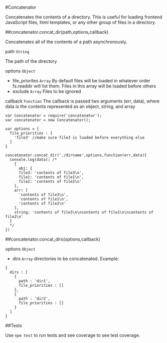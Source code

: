#Concatenator

Concatenates the contents of a directory. This is useful for loading frontend JavaScript files, html templates, or any other group of files in a directory.

##concatenator.concat_dir(path,options,callback)

Concatenates all of the contents of a path asynchronously.

path `String`

The path of the directory

options `Object`

- file_priorites `Array` By default files will be loaded in whatever order fs.readdir will list them. Files in this array will be loaded before others
- exclude `Array` Files to be ignored

callback `Function` The callback is passed two arguments (err, data), where data is the contents represented as an object, string, and array


	var Concatenator = require('concatenator');
	var concatenator = new Concatenator();

	var options = {
	  file_priorities : [
	  	'file3' //make sure file3 is loaded before everything else
	  ]
    }

	concatenator.concat_dir('./dirname',options,function(err,data){
	  console.log(data); /*
	    {
	      obj: {
          file3: 'contents of file3\n',
          file1: 'contents of file1\n',
          file2: 'contents of file2\n'
        },
        arr: [
          'contents of file3\n',
          'contents of file1\n',
          'contents of file2\n'
        ],
        string: 'contents of file3\n\ncontents of file1\n\ncontents of file2\n'
      }
	  */
	})


##concatenator.concat_dirs(options,callback)

options `Object`

- dirs `Array` directories to be concatenated. Example:

<!---->

	{
	  dirs : [
	  	{
	  	  path : 'dir1',
	  	  file_priorities : []
	  	},
	  	{
	  	  path : 'dir2',
	  	  file_priorities : []
	  	}
  	  ]
  	}

##Tests

Use `npm test` to run tests and see coverage to see test coverage.
